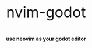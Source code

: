 <p align="center" style="font-size:40px">nvim-godot</p>
<h4 align="center">use neovim as your godot editor</h3>
